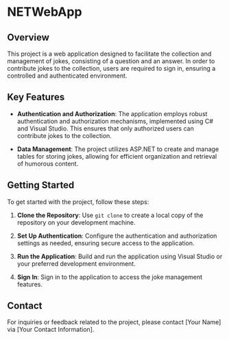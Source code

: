 # NETWebApp

## Overview

This project is a web application designed to facilitate the collection and management of jokes, consisting of a question and an answer. In order to contribute jokes to the collection, users are required to sign in, ensuring a controlled and authenticated environment.

## Key Features

- **Authentication and Authorization**: The application employs robust authentication and authorization mechanisms, implemented using C# and Visual Studio. This ensures that only authorized users can contribute jokes to the collection.

- **Data Management**: The project utilizes ASP.NET to create and manage tables for storing jokes, allowing for efficient organization and retrieval of humorous content.

## Getting Started

To get started with the project, follow these steps:

1. **Clone the Repository**: Use `git clone` to create a local copy of the repository on your development machine.

2. **Set Up Authentication**: Configure the authentication and authorization settings as needed, ensuring secure access to the application.

3. **Run the Application**: Build and run the application using Visual Studio or your preferred development environment.

4. **Sign In**: Sign in to the application to access the joke management features.

## Contact

For inquiries or feedback related to the project, please contact [Your Name] via [Your Contact Information].
